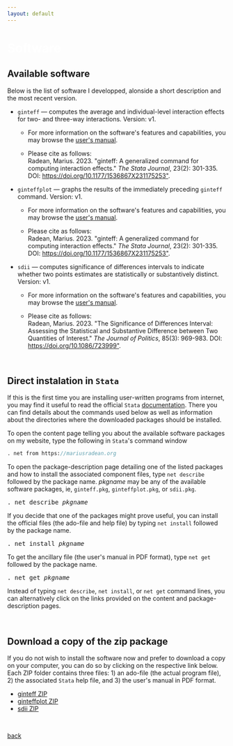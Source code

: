 ```yaml
---
layout: default
---
```


# <span style="color:white">Software</span>
  
## Available software

Below is the list of software I developped, alonside a short description and the most recent version.

- ```ginteff``` &mdash; computes the average and individual-level interaction effects for two- and three-way interactions. Version: v1.

  - For more information on the software's features and capabilities, you may browse the <a href="./downloads/ginteff_manual.pdf">user's manual</a>.

  - Please cite as follows:  
  Radean, Marius. 2023. "ginteff: A generalized command for computing interaction effects." *The Stata Journal*, 23(2): 301-335. DOI: <https://doi.org/10.1177/1536867X231175253">.
  
- ```ginteffplot``` &mdash; graphs the results of the immediately preceding ```ginteff``` command. Version: v1.

  - For more information on the software's features and capabilities, you may browse the <a href="./downloads/ginteffplot_manual.pdf">user's manual</a>.

  - Please cite as follows:  
  Radean, Marius. 2023. "ginteff: A generalized command for computing interaction effects." *The Stata Journal*, 23(2): 301-335. DOI: <https://doi.org/10.1177/1536867X231175253">.
  
- ```sdii``` &mdash; computes significance of differences intervals to indicate whether two points estimates are statistically or substantively distinct. Version: v1.

  - For more information on the software's features and capabilities, you may browse the <a href="./downloads/sdii_manual.pdf">user's manual</a>.

  - Please cite as follows:  
  Radean, Marius. 2023. "The Significance of Differences Interval: Assessing the Statistical and Substantive Difference between Two Quantities of Interest." *The Journal of Politics*, 85(3): 969-983. DOI: <https://doi.org/10.1086/723999">.

<br/>

## Direct instalation in ```Stata```

If this is the first time you are installing user-written programs from internet, you may find it useful to read the official ```Stata``` <a href="https://www.stata.com/manuals/rnet.pdf">documentation</a>. There you can find details about the commands used below as well as information about the directories where the downloaded packages should be installed.

To open the content page telling you about the available software packages on my website, type the following in ```Stata```'s command window 

```stata
. net from https://mariusradean.org
```

To open the package-description page detailing one of the listed packages and how to install the associated component files, type ```net describe``` followed by the package name. _pkgname_ may be any of the available software packages, ie, ```ginteff.pkg```, ```ginteffplot.pkg```, or ```sdii.pkg```.

<pre>
. net describe <i>pkgname</i>
</pre>

If you decide that one of the packages might prove useful, you can install the official files (the ado-file and help file) by typing ```net install``` followed by the package name.

<pre>
. net install <i>pkgname</i>
</pre>

To get the ancillary file (the user's manual in PDF format), type ```net get``` followed by the package name.

<pre>
. net get <i>pkgname</i>
</pre>

Instead of typing ```net describe```, ```net install```, or ```net get``` command lines, you can alternatively click on the links provided on the content and package-description pages.

<br/>

## Download a copy of the zip package

If you do not wish to install the software now and prefer to download a copy on your computer, you can do so by clicking on the respective link below. Each ZIP folder contains three files: 1) an ado-file (the actual program file), 2) the associated ```Stata``` help file, and 3) the user's manual in PDF format.

* [ginteff ZIP][1]
* [ginteffplot ZIP][2]
* [sdii ZIP][3]

[1]:./downloads/ginteff.zip
[2]:./downloads/ginteffplot.zip
[3]:./downloads/sdii.zip

<br/>

[back](./)
